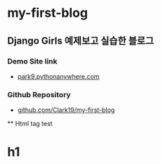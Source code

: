 # my-first-blog
## Django Girls 예제보고 실습한 블로그
### Demo Site link
* <a href="https://park9.pythonanywhere.com/"> park9.pythonanywhere.com </a>

### Github Repository
* <a href="https://github.com/Clark19/my-first-blog">github.com/Clark19/my-first-blog</a>

** Html tag test
<h1>h1</h1>


